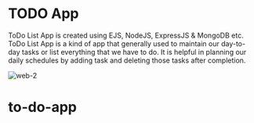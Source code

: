 # TODO App
ToDo List App is created using EJS, NodeJS, ExpressJS & MongoDB etc.
ToDo List App is a kind of app that generally used to maintain our day-to-day tasks or list everything that we have to do. It is helpful in planning our daily schedules by adding task and deleting those tasks after completion.

![web-2](https://user-images.githubusercontent.com/110153941/202481065-2ae101f1-c3e4-4fe7-a58e-ced09f0ab082.jpg)
# to-do-app
